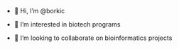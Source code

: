 - 👋 Hi, I’m @borkic
- 👀 I’m interested in biotech programs

- 💞️ I’m looking to collaborate on bioinformatics projects


<!---
borkic/borkic is a ✨ special ✨ repository because its `README.md` (this file) appears on your GitHub profile.
You can click the Preview link to take a look at your changes.
--->

